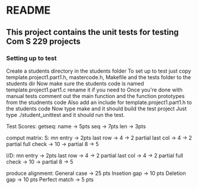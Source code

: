 # README
## This project contains the unit tests for testing Com S 229 projects

### Setting up to test
   Create a students directory in the students folder
   To set up to test just copy template.project1.part1.h, mastercode.h, Makefile and the tests folder to the students dir 
   Now make sure the students code is named template.project1.part1.c rename it if you need to
   Once you're done with manual tests comment out the main function and the function prototypes from the studnents code
   Also add an include for template.project1.part1.h to the students code
   Now type make and it should build the test project
   Just type ./student_unittest and it should run the test. 

   Test Scores:
   getseq: 
   name -> 5pts
   seq -> 7pts
   len -> 3pts

   comput matrix: 
    S:
     mn entry -> 2pts
     last row -> 4 -> 2 partial
     last col -> 4 -> 2 partial
     full check -> 10 -> partial 8 -> 5

   I/D:
     mn entry -> 2pts
     last row -> 4 -> 2 partial
     last col -> 4 -> 2 partial
     full check -> 10 -> partial 8 -> 5

  produce alignment:
  General case -> 25 pts
  Insetion gap -> 10 pts
  Deletion gap -> 10 pts
  Perfect match -> 5 pts
